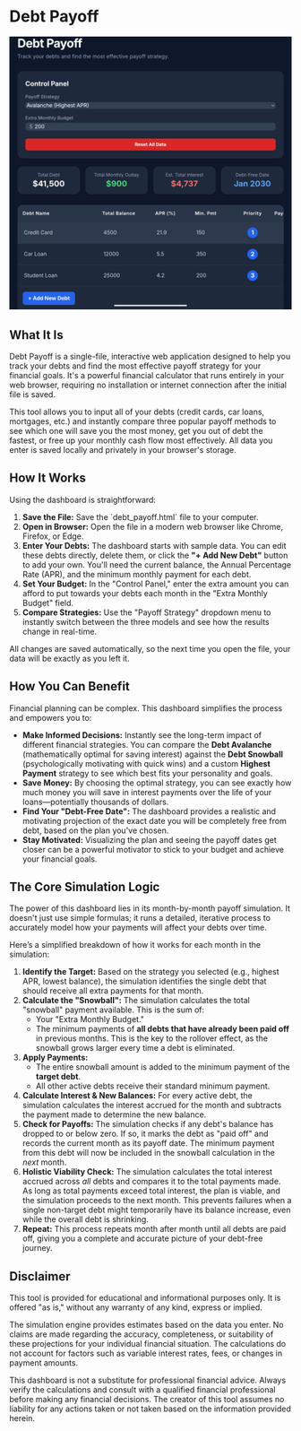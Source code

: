 # Debt Payoff

![Debt Payoff Screenshot](./Screenshot_20250927-180044.png)

## What It Is

Debt Payoff is a single-file, interactive web application designed to help you track your debts and find the most effective payoff strategy for your financial goals. It's a powerful financial calculator that runs entirely in your web browser, requiring no installation or internet connection after the initial file is saved.

This tool allows you to input all of your debts (credit cards, car loans, mortgages, etc.) and instantly compare three popular payoff methods to see which one will save you the most money, get you out of debt the fastest, or free up your monthly cash flow most effectively. All data you enter is saved locally and privately in your browser's storage.

## How It Works

Using the dashboard is straightforward:

1.  **Save the File:** Save the \`debt_payoff.html\` file to your computer.
2.  **Open in Browser:** Open the file in a modern web browser like Chrome, Firefox, or Edge.
3.  **Enter Your Debts:** The dashboard starts with sample data. You can edit these debts directly, delete them, or click the **"+ Add New Debt"** button to add your own. You'll need the current balance, the Annual Percentage Rate (APR), and the minimum monthly payment for each debt.
4.  **Set Your Budget:** In the "Control Panel," enter the extra amount you can afford to put towards your debts each month in the "Extra Monthly Budget" field.
5.  **Compare Strategies:** Use the "Payoff Strategy" dropdown menu to instantly switch between the three models and see how the results change in real-time.

All changes are saved automatically, so the next time you open the file, your data will be exactly as you left it.

## How You Can Benefit

Financial planning can be complex. This dashboard simplifies the process and empowers you to:

* **Make Informed Decisions:** Instantly see the long-term impact of different financial strategies. You can compare the **Debt Avalanche** (mathematically optimal for saving interest) against the **Debt Snowball** (psychologically motivating with quick wins) and a custom **Highest Payment** strategy to see which best fits your personality and goals.
* **Save Money:** By choosing the optimal strategy, you can see exactly how much money you will save in interest payments over the life of your loans—potentially thousands of dollars.
* **Find Your "Debt-Free Date":** The dashboard provides a realistic and motivating projection of the exact date you will be completely free from debt, based on the plan you've chosen.
* **Stay Motivated:** Visualizing the plan and seeing the payoff dates get closer can be a powerful motivator to stick to your budget and achieve your financial goals.

## The Core Simulation Logic

The power of this dashboard lies in its month-by-month payoff simulation. It doesn't just use simple formulas; it runs a detailed, iterative process to accurately model how your payments will affect your debts over time.

Here’s a simplified breakdown of how it works for each month in the simulation:

1.  **Identify the Target:** Based on the strategy you selected (e.g., highest APR, lowest balance), the simulation identifies the single debt that should receive all extra payments for that month.
2.  **Calculate the "Snowball":** The simulation calculates the total "snowball" payment available. This is the sum of:
    * Your "Extra Monthly Budget."
    * The minimum payments of **all debts that have already been paid off** in previous months. This is the key to the rollover effect, as the snowball grows larger every time a debt is eliminated.
3.  **Apply Payments:**
    * The entire snowball amount is added to the minimum payment of the **target debt**.
    * All other active debts receive their standard minimum payment.
4.  **Calculate Interest & New Balances:** For every active debt, the simulation calculates the interest accrued for the month and subtracts the payment made to determine the new balance.
5.  **Check for Payoffs:** The simulation checks if any debt's balance has dropped to or below zero. If so, it marks the debt as "paid off" and records the current month as its payoff date. The minimum payment from this debt will now be included in the snowball calculation in the *next* month.
6.  **Holistic Viability Check:** The simulation calculates the total interest accrued across *all* debts and compares it to the total payments made. As long as total payments exceed total interest, the plan is viable, and the simulation proceeds to the next month. This prevents failures when a single non-target debt might temporarily have its balance increase, even while the overall debt is shrinking.
7.  **Repeat:** This process repeats month after month until all debts are paid off, giving you a complete and accurate picture of your debt-free journey.

## Disclaimer

This tool is provided for educational and informational purposes only. It is offered "as is," without any warranty of any kind, express or implied.

The simulation engine provides estimates based on the data you enter. No claims are made regarding the accuracy, completeness, or suitability of these projections for your individual financial situation. The calculations do not account for factors such as variable interest rates, fees, or changes in payment amounts.

This dashboard is not a substitute for professional financial advice. Always verify the calculations and consult with a qualified financial professional before making any financial decisions. The creator of this tool assumes no liability for any actions taken or not taken based on the information provided herein.
